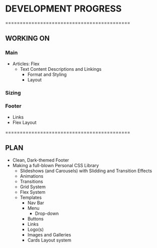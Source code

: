 # DEVELOPMENT PROGRESS

===========================================

## WORKING ON

### Main

- Articles: Flex
  - Text Content Descriptions and Linkings
    - Format and Styling
    - Layout

### Sizing

### Footer
  
- Links
- Flex Layout

===========================================

## PLAN

- Clean, Dark-themed Footer
- Making a full-blown Personal CSS Library
  - Slideshows (and Carousels) with Slidding and Transition Effects
  - Animations
  - Transitions
  - Grid System
  - Flex System
  - Templates
    - Nav Bar
    - Menu
      - Drop-down
    - Buttons
    - Links
    - Logo(s)
    - Images and Galleries
    - Cards Layout system
